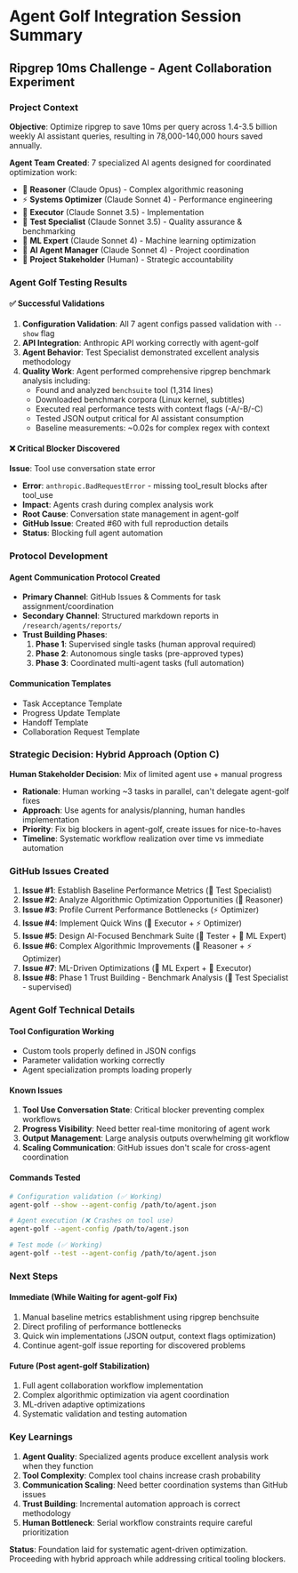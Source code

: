 # Agent Golf Integration Session Summary
## Ripgrep 10ms Challenge - Agent Collaboration Experiment

### Project Context
**Objective**: Optimize ripgrep to save 10ms per query across 1.4-3.5 billion weekly AI assistant queries, resulting in 78,000-140,000 hours saved annually.

**Agent Team Created**: 7 specialized AI agents designed for coordinated optimization work:
- 🧠 **Reasoner** (Claude Opus) - Complex algorithmic reasoning
- ⚡ **Systems Optimizer** (Claude Sonnet 4) - Performance engineering  
- 🔨 **Executor** (Claude Sonnet 3.5) - Implementation
- 🧪 **Test Specialist** (Claude Sonnet 3.5) - Quality assurance & benchmarking
- 🤖 **ML Expert** (Claude Sonnet 4) - Machine learning optimization
- 🎯 **AI Agent Manager** (Claude Sonnet 4) - Project coordination
- 👤 **Project Stakeholder** (Human) - Strategic accountability

### Agent Golf Testing Results

#### ✅ **Successful Validations**
1. **Configuration Validation**: All 7 agent configs passed validation with `--show` flag
2. **API Integration**: Anthropic API working correctly with agent-golf
3. **Agent Behavior**: Test Specialist demonstrated excellent analysis methodology
4. **Quality Work**: Agent performed comprehensive ripgrep benchmark analysis including:
   - Found and analyzed `benchsuite` tool (1,314 lines)
   - Downloaded benchmark corpora (Linux kernel, subtitles)
   - Executed real performance tests with context flags (-A/-B/-C)
   - Tested JSON output critical for AI assistant consumption
   - Baseline measurements: ~0.02s for complex regex with context

#### ❌ **Critical Blocker Discovered**
**Issue**: Tool use conversation state error
- **Error**: `anthropic.BadRequestError` - missing tool_result blocks after tool_use
- **Impact**: Agents crash during complex analysis work
- **Root Cause**: Conversation state management in agent-golf
- **GitHub Issue**: Created #60 with full reproduction details
- **Status**: Blocking full agent automation

### Protocol Development

#### **Agent Communication Protocol Created**
- **Primary Channel**: GitHub Issues & Comments for task assignment/coordination
- **Secondary Channel**: Structured markdown reports in `/research/agents/reports/`
- **Trust Building Phases**:
  1. **Phase 1**: Supervised single tasks (human approval required)
  2. **Phase 2**: Autonomous single tasks (pre-approved types)
  3. **Phase 3**: Coordinated multi-agent tasks (full automation)

#### **Communication Templates**
- Task Acceptance Template
- Progress Update Template  
- Handoff Template
- Collaboration Request Template

### Strategic Decision: Hybrid Approach (Option C)

**Human Stakeholder Decision**: Mix of limited agent use + manual progress
- **Rationale**: Human working ~3 tasks in parallel, can't delegate agent-golf fixes
- **Approach**: Use agents for analysis/planning, human handles implementation
- **Priority**: Fix big blockers in agent-golf, create issues for nice-to-haves
- **Timeline**: Systematic workflow realization over time vs immediate automation

### GitHub Issues Created
1. **Issue #1**: Establish Baseline Performance Metrics (🧪 Test Specialist)
2. **Issue #2**: Analyze Algorithmic Optimization Opportunities (🧠 Reasoner)
3. **Issue #3**: Profile Current Performance Bottlenecks (⚡ Optimizer)
4. **Issue #4**: Implement Quick Wins (🔨 Executor + ⚡ Optimizer)
5. **Issue #5**: Design AI-Focused Benchmark Suite (🧪 Tester + 🤖 ML Expert)
6. **Issue #6**: Complex Algorithmic Improvements (🧠 Reasoner + ⚡ Optimizer)
7. **Issue #7**: ML-Driven Optimizations (🤖 ML Expert + 🔨 Executor)
8. **Issue #8**: Phase 1 Trust Building - Benchmark Analysis (🧪 Test Specialist - supervised)

### Agent Golf Technical Details

#### **Tool Configuration Working**
- Custom tools properly defined in JSON configs
- Parameter validation working correctly
- Agent specialization prompts loading properly

#### **Known Issues**
1. **Tool Use Conversation State**: Critical blocker preventing complex workflows
2. **Progress Visibility**: Need better real-time monitoring of agent work
3. **Output Management**: Large analysis outputs overwhelming git workflow
4. **Scaling Communication**: GitHub issues don't scale for cross-agent coordination

#### **Commands Tested**
```bash
# Configuration validation (✅ Working)
agent-golf --show --agent-config /path/to/agent.json

# Agent execution (❌ Crashes on tool use)
agent-golf --agent-config /path/to/agent.json

# Test mode (✅ Working)
agent-golf --test --agent-config /path/to/agent.json
```

### Next Steps

#### **Immediate (While Waiting for agent-golf Fix)**
1. Manual baseline metrics establishment using ripgrep benchsuite
2. Direct profiling of performance bottlenecks
3. Quick win implementations (JSON output, context flags optimization)
4. Continue agent-golf issue reporting for discovered problems

#### **Future (Post agent-golf Stabilization)**
1. Full agent collaboration workflow implementation
2. Complex algorithmic optimization via agent coordination
3. ML-driven adaptive optimizations
4. Systematic validation and testing automation

### Key Learnings
1. **Agent Quality**: Specialized agents produce excellent analysis work when they function
2. **Tool Complexity**: Complex tool chains increase crash probability
3. **Communication Scaling**: Need better coordination systems than GitHub issues
4. **Trust Building**: Incremental automation approach is correct methodology
5. **Human Bottleneck**: Serial workflow constraints require careful prioritization

**Status**: Foundation laid for systematic agent-driven optimization. Proceeding with hybrid approach while addressing critical tooling blockers.